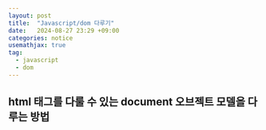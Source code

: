 ```yaml
---
layout: post
title:  "Javascript/dom 다루기"
date:   2024-08-27 23:29 +09:00
categories: notice
usemathjax: true
tag:
  - javascript
  - dom
---
```


## html 태그를 다룰 수 있는 document 오브젝트 모델을 다루는 방법

